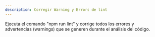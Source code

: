 ```yaml
---
description: Corregir Warning y Errors de lint
---
```


Ejecuta el comando "npm run lint" y corrige todos los errores y advertencias (warnings) que se generen durante el análisis del código.